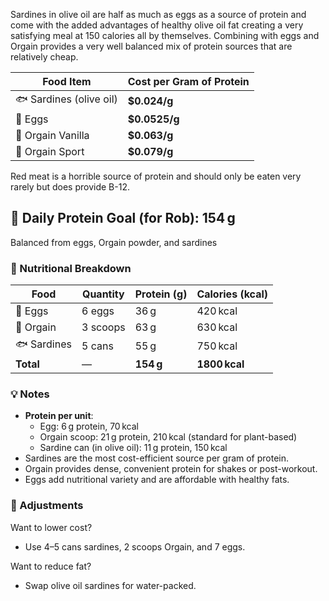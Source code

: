Sardines in olive oil are half as much as eggs as a source of protein and come with the added advantages of healthy olive oil fat creating a very satisfying meal at 150 calories all by  themselves. Combining with eggs and Orgain provides a very well balanced mix of protein sources that are relatively cheap.

| Food Item               | Cost per Gram of Protein |
|-------------------------|--------------------------|
| 🐟 Sardines (olive oil) | **$0.024/g**             |
| 🥚 Eggs                 | **$0.0525/g**            |
| 💪 Orgain Vanilla       | **$0.063/g**             |
| 💪 Orgain Sport         | **$0.079/g**             |

Red meat is a horrible source of protein and should only be eaten very rarely but does provide B-12.

## 🎯 Daily Protein Goal (for Rob): 154 g  
Balanced from eggs, Orgain powder, and sardines

### 🧮 Nutritional Breakdown

| Food      | Quantity       | Protein (g) | Calories (kcal) |
|-----------|----------------|-------------|-----------------|
| 🥚 Eggs   | 6 eggs         | 36 g        | 420 kcal        |
| 💪 Orgain | 3 scoops       | 63 g        | 630 kcal        |
| 🐟 Sardines | 5 cans       | 55 g        | 750 kcal        |
| **Total** | —              | **154 g**   | **1800 kcal**   |

### 💡 Notes

- **Protein per unit**:
  - Egg: 6 g protein, 70 kcal
  - Orgain scoop: 21 g protein, 210 kcal (standard for plant-based)
  - Sardine can (in olive oil): 11 g protein, 150 kcal
- Sardines are the most cost-efficient source per gram of protein.
- Orgain provides dense, convenient protein for shakes or post-workout.
- Eggs add nutritional variety and are affordable with healthy fats.

### 🔁 Adjustments

Want to lower cost?
- Use 4–5 cans sardines, 2 scoops Orgain, and 7 eggs.

Want to reduce fat?
- Swap olive oil sardines for water-packed.